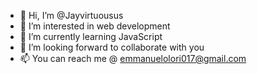 - 👋 Hi, I’m @Jayvirtuousus
- 👀 I’m interested in web development 
- 🌱 I’m currently learning JavaScript 
- 💞️ I’m looking forward to collaborate with you
- 📫 You can reach me @ emmanuelolori017@gmail.com

<!---
Jayvirtuous/Jayvirtuous is a ✨ special ✨ repository because its `README.md` (this file) appears on your GitHub profile.
You can click the Preview link to take a look at your changes.
--->
